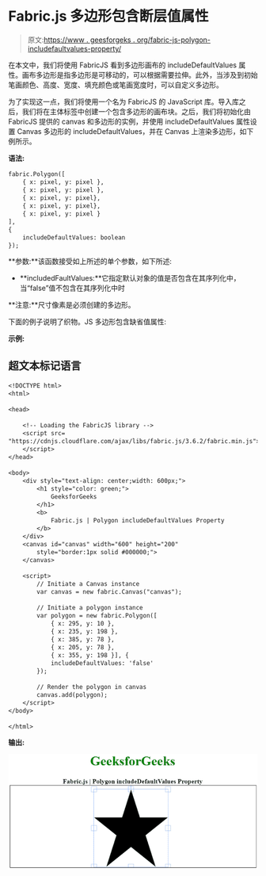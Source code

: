 # Fabric.js 多边形包含断层值属性

> 原文:[https://www . geesforgeks . org/fabric-js-polygon-includefaultvalues-property/](https://www.geeksforgeeks.org/fabric-js-polygon-includedefaultvalues-property/)

在本文中，我们将使用 FabricJS 看到多边形画布的 includeDefaultValues 属性。画布多边形是指多边形是可移动的，可以根据需要拉伸。此外，当涉及到初始笔画颜色、高度、宽度、填充颜色或笔画宽度时，可以自定义多边形。

为了实现这一点，我们将使用一个名为 FabricJS 的 JavaScript 库。导入库之后，我们将在主体标签中创建一个包含多边形的画布块。之后，我们将初始化由 FabricJS 提供的 canvas 和多边形的实例，并使用 includeDefaultValues 属性设置 Canvas 多边形的 includeDefaultValues，并在 Canvas 上渲染多边形，如下例所示。

**语法:**

```
fabric.Polygon([
    { x: pixel, y: pixel },
    { x: pixel, y: pixel },
    { x: pixel, y: pixel},
    { x: pixel, y: pixel},
    { x: pixel, y: pixel }
],
{
    includeDefaultValues: boolean
});
```

**参数:**该函数接受如上所述的单个参数，如下所述:

*   **includedFaultValues:**它指定默认对象的值是否包含在其序列化中，当“false”值不包含在其序列化中时

**注意:**尺寸像素是必须创建的多边形。

下面的例子说明了织物。JS 多边形包含缺省值属性:

**示例:**

## 超文本标记语言

```
<!DOCTYPE html> 
<html> 

<head> 

    <!-- Loading the FabricJS library -->
    <script src= 
"https://cdnjs.cloudflare.com/ajax/libs/fabric.js/3.6.2/fabric.min.js"> 
    </script> 
</head> 

<body> 
    <div style="text-align: center;width: 600px;"> 
        <h1 style="color: green;"> 
            GeeksforGeeks 
        </h1> 
        <b> 
            Fabric.js | Polygon includeDefaultValues Property 
        </b> 
    </div> 
    <canvas id="canvas" width="600" height="200"
        style="border:1px solid #000000;"> 
    </canvas> 

    <script> 
        // Initiate a Canvas instance 
        var canvas = new fabric.Canvas("canvas"); 

        // Initiate a polygon instance 
        var polygon = new fabric.Polygon([ 
            { x: 295, y: 10 }, 
            { x: 235, y: 198 }, 
            { x: 385, y: 78 }, 
            { x: 205, y: 78 }, 
            { x: 355, y: 198 }], { 
            includeDefaultValues: 'false'
        }); 

        // Render the polygon in canvas 
        canvas.add(polygon); 
    </script> 
</body> 

</html> 
```

**输出:**

![](img/8f185ed7f8a4321906e89dc0a076fe0f.png)